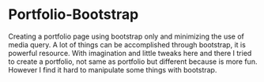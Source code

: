 # Portfolio-Bootstrap
Creating a portfolio page using bootstrap only and minimizing the use of media query.
A lot of things can be accomplished through bootstrap, it is powerful resource.
With imagination and little tweaks here and there I tried to create a portfolio, not same as portfolio but different because is more fun.
However I find it hard to manipulate some things with bootstrap.
